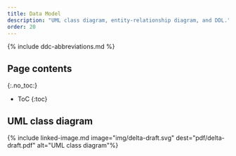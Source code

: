 ```yaml
---
title: Data Model
description: "UML class diagram, entity-relationship diagram, and DDL."
order: 20
---
```


{% include ddc-abbreviations.md %}

## Page contents
{:.no_toc:}

- ToC
{:toc}

## UML class diagram

{% include linked-image.md image="img/delta-draft.svg" dest="pdf/delta-draft.pdf" alt="UML class diagram"%}
